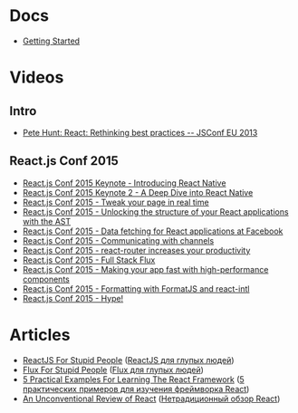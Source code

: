# Docs
* [Getting Started ](http://facebook.github.io/react/docs/getting-started.html)

# Videos
## Intro
* [Pete Hunt: React: Rethinking best practices -- JSConf EU 2013](http://youtu.be/x7cQ3mrcKaY)

## React.js Conf 2015
* [React.js Conf 2015 Keynote - Introducing React Native](http://youtu.be/KVZ-P-ZI6W4)
* [React.js Conf 2015 Keynote 2 - A Deep Dive into React Native](http://youtu.be/7rDsRXj9-cU)
* [React.js Conf 2015 - Tweak your page in real time](http://youtu.be/yaymfLj5tjA)
* [React.js Conf 2015 - Unlocking the structure of your React applications with the AST](http://youtu.be/OZGgVxFxSIs)
* [React.js Conf 2015 - Data fetching for React applications at Facebook](http://youtu.be/9sc8Pyc51uU)
* [React.js Conf 2015 - Communicating with channels](http://youtu.be/W2DgDNQZOwo)
* [React.js Conf 2015 - react-router increases your productivity](http://youtu.be/XZfvW1a8Xac)
* [React.js Conf 2015 - Full Stack Flux](http://youtu.be/KtmjkCuV-EU)
* [React.js Conf 2015 - Making your app fast with high-performance components](http://youtu.be/KYzlpRvWZ6c)
* [React.js Conf 2015 - Formatting with FormatJS and react-intl](http://youtu.be/Sla-DkvmIHY)
* [React.js Conf 2015 - Hype!](http://youtu.be/z5e7kWSHWTg)

# Articles
* [ReactJS For Stupid People](http://blog.andrewray.me/reactjs-for-stupid-people/) ([ReactJS для глупых людей](http://habrahabr.ru/post/249107/))
* [Flux For Stupid People](http://blog.andrewray.me/flux-for-stupid-people/) ([Flux для глупых людей](http://habrahabr.ru/post/249279/))
* [5 Practical Examples For Learning The React Framework](http://tutorialzine.com/2014/07/5-practical-examples-for-learning-facebooks-react-framework/) ([5 практических примеров для изучения фреймворка React](http://habrahabr.ru/post/229629/))
* [An Unconventional Review of React](http://www.letscodejavascript.com/v3/blog/2014/09/react_review) ([Нетрадиционный обзор React](habrahabr.ru/company/hexlet/blog/249579/))
